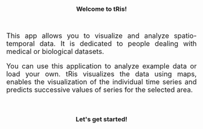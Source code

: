 <style>
h3 {text-align: center;}
p {text-align: justify; font-size: 18px;}
</style>

### <b>Welcome to tRis!</b>

</br>
<p> This app allows you to visualize and analyze spatio-temporal data. It is dedicated to people dealing with medical or biological datasets. </p>

<p> You can use this application to analyze example data or load your own. tRis visualizes the data using maps, enables the visualization of the individual time series and predicts successive values of series for the selected area. </p>
</br>

### <b>Let's get started!</b>

